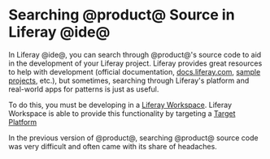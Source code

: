 # Searching @product@ Source in Liferay @ide@

In Liferay @ide@, you can search through @product@'s source code to aid in the
development of your Liferay project. Liferay provides great resources to help
with development (official documentation,
[docs.liferay.com](https://docs.liferay.com/),
[sample projects](/develop/reference/-/knowledge_base/7-0/sample-modules),
etc.), but sometimes, searching through Liferay's platform and real-world apps
for patterns is just as useful.

To do this, you must be developing in a
[Liferay Workspace](/develop/tutorials/-/knowledge_base/7-0/liferay-workspace).
Liferay Workspace is able to provide this functionality by targeting a
[Target Platform]()


In the previous version of @product@, searching @product@ source code was very
difficult and often came with its share of headaches.
